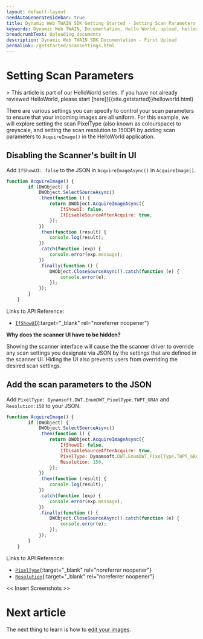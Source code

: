 ```yaml
---
layout: default-layout
needAutoGenerateSidebar: true
title: Dynamic Web TWAIN SDK Getting Started - Setting Scan Parameters
keywords: Dynamic Web TWAIN, Documentation, Hello World, upload, helloworld
breadcrumbText: Uploading documents
description: Dynamic Web TWAIN SDK Documentation - First Upload
permalink: /getstarted/scansettings.html
---
```


# Setting Scan Parameters

<div class='blockquote-note'></div>
> This article is part of our HelloWorld series. If you have not already reviewed HelloWorld, please start [here]({{site.getstarted}}helloworld.html)

There are various settings you can specify to control your scan parameters to ensure that your incoming images are all uniform. For this example, we will explore setting  the scan PixelType (also known as colourspace) to greyscale, and setting the scan resolution to 150DPI by adding scan parameters to `AcquireImage()` in the HelloWorld application.

## Disabling the Scanner's built in UI

Add `IfShowUI: false` to the JSON in `AcquireImageAsync()` in `AcquireImage()`.

```js
function AcquireImage() {
        if (DWObject) {
            DWObject.SelectSourceAsync()
            .then(function () {
                return DWObject.AcquireImageAsync({
                    IfShowUI: false,
                    IfDisableSourceAfterAcquire: true,
                });
            })
            .then(function (result) {
                console.log(result);
            })
            .catch(function (exp) {
                console.error(exp.message);
            })
            .finally(function () {
                DWObject.CloseSourceAsync().catch(function (e) {
                    console.error(e);
                });
            });
        }
    }
```

Links to API Reference:

- [`IfShowUI`]({{site.info}}api/WebTwain_Acquire.html#ifshowui){:target="_blank" rel="noreferrer noopener"}

**Why does the scanner UI have to be hidden?** 

Showing the scanner interface will cause the the scanner driver to override any scan settings you designate via JSON by the settings that are defined in the scanner UI. Hiding the UI also prevents users from overriding the desired scan settings.

## Add the scan parameters to the JSON

Add `PixelType: Dynamsoft.DWT.EnumDWT_PixelType.TWPT_GRAY` and `Resolution:150` to your JSON.

```js
function AcquireImage() {
        if (DWObject) {
            DWObject.SelectSourceAsync()
            .then(function () {
                return DWObject.AcquireImageAsync({
                    IfShowUI: false,
                    IfDisableSourceAfterAcquire: true,
                    PixelType: Dynamsoft.DWT.EnumDWT_PixelType.TWPT_GRAY,
                    Resolution: 150,
                });
            })
            .then(function (result) {
                console.log(result);
            })
            .catch(function (exp) {
                console.error(exp.message);
            })
            .finally(function () {
                DWObject.CloseSourceAsync().catch(function (e) {
                    console.error(e);
                });
            });
        }
    }
```

Links to API Reference:

- [`PixelType`]({{site.info}}api/WebTwain_Acquire.html#pixeltype){:target="_blank" rel="noreferrer noopener"}
- [`Resolution`]({{site.info}}api/WebTwain_Acquire.html#resolution){:target="_blank" rel="noreferrer noopener"}

<< Insert Screenshots >>

# Next article

The next thing to learn is how to [edit your images]({{site.getstarted}}editing.html).

<!-- - [Editing your images]({{site.getstarted}}editing.html)
- [Review HelloWorld]({{site.getstarted}}helloworld.html)
- [Review Uploading Documents]({{site.getstarted}}uploading.html) -->